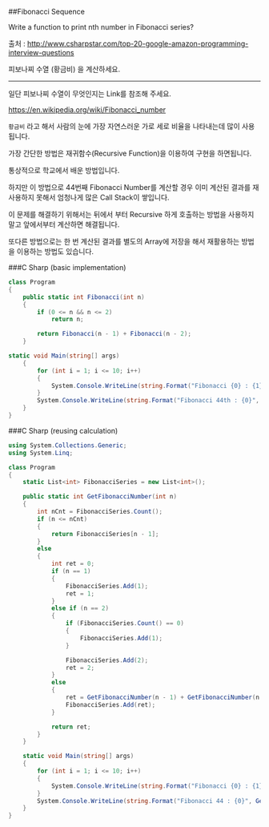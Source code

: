 ##Fibonacci Sequence

Write a function to print nth number in Fibonacci series?

출처 : <http://www.csharpstar.com/top-20-google-amazon-programming-interview-questions>

피보나찌 수열 (황금비) 을 계산하세요.

---

일단 피보나찌 수열이 무엇인지는 Link를 참조해 주세요.

<https://en.wikipedia.org/wiki/Fibonacci_number>

`황금비` 라고 해서 사람의 눈에 가장 자연스러운 가로 세로 비율을 나타내는데 많이 사용됩니다.

가장 간단한 방법은 재귀함수(Recursive Function)을 이용하여 구현을 하면됩니다.

통상적으로 학교에서 배운 방법입니다.

하지만 이 방법으로 44번째 Fibonacci Number를 계산할 경우 이미 계산된 결과를 재사용하지 못해서 엄청나게 많은 Call Stack이 쌓입니다.  

이 문제를 해결하기 위해서는 뒤에서 부터 Recursive 하게 호출하는 방법을 사용하지 말고 앞에서부터 계산하면 해결됩니다.  

또다른 방법으로는 한 번 계산된 결과를 별도의 Array에 저장을 해서 재활용하는 방법을 이용하는 방법도 있습니다.


###C Sharp (basic implementation)

```C#
class Program
{
    public static int Fibonacci(int n)
    {
        if (0 <= n && n <= 2)
            return n;

        return Fibonacci(n - 1) + Fibonacci(n - 2);
    }

static void Main(string[] args)
    {
        for (int i = 1; i <= 10; i++)
        {
            System.Console.WriteLine(string.Format("Fibonacci {0} : {1}", i, Fibonacci(i)));
        }
        System.Console.WriteLine(string.Format("Fibonacci 44th : {0}", Fibonacci(44)));
    }
}
```

###C Sharp (reusing calculation)
```C#
using System.Collections.Generic;
using System.Linq;

class Program
{
    static List<int> FibonacciSeries = new List<int>();

    public static int GetFibonacciNumber(int n)
    {
        int nCnt = FibonacciSeries.Count();
        if (n <= nCnt)
        {
            return FibonacciSeries[n - 1];
        }
        else
        {
            int ret = 0;
            if (n == 1)
            {
                FibonacciSeries.Add(1);
                ret = 1;
            }
            else if (n == 2)
            {
                if (FibonacciSeries.Count() == 0)
                {
                    FibonacciSeries.Add(1);
                }

                FibonacciSeries.Add(2);
                ret = 2;
            }
            else
            {
                ret = GetFibonacciNumber(n - 1) + GetFibonacciNumber(n - 2);
                FibonacciSeries.Add(ret);
            }

            return ret;
        }
    }

    static void Main(string[] args)
    {
        for (int i = 1; i <= 10; i++)
        {
            System.Console.WriteLine(string.Format("Fibonacci {0} : {1}", i, GetFibonacciNumber(i)));
        }
        System.Console.WriteLine(string.Format("Fibonacci 44 : {0}", GetFibonacciNumber(44)));
    }
}
```

